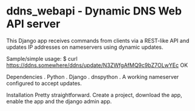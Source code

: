 ddns_webapi - Dynamic DNS Web API server
===========

This Django app receives commands from clients via a REST-like API
and updates IP addresses on nameservers using dynamic updates.

Sample/simple usage:
 $ curl https://ddns.somewhere/ddns/update/N3ZWfgAfMQ9c9bZ7OLwYEc
 OK

Dependencies
. Python
. Django
. dnspython
. A working nameserver configured to accept updates.

Installation
Pretty straightforward. Create a project, download the app, enable the app
and the django admin app.


